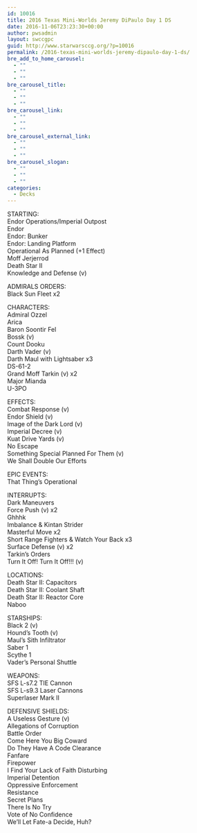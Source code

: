 ```yaml
---
id: 10016
title: 2016 Texas Mini-Worlds Jeremy DiPaulo Day 1 DS
date: 2016-11-06T23:23:30+00:00
author: pwsadmin
layout: swccgpc
guid: http://www.starwarsccg.org/?p=10016
permalink: /2016-texas-mini-worlds-jeremy-dipaulo-day-1-ds/
bre_add_to_home_carousel:
  - ""
  - ""
  - ""
bre_carousel_title:
  - ""
  - ""
  - ""
bre_carousel_link:
  - ""
  - ""
  - ""
bre_carousel_external_link:
  - ""
  - ""
  - ""
bre_carousel_slogan:
  - ""
  - ""
  - ""
categories:
  - Decks
---
```

STARTING:  
Endor Operations/Imperial Outpost  
Endor  
Endor: Bunker  
Endor: Landing Platform  
Operational As Planned (+1 Effect)  
Moff Jerjerrod  
Death Star II  
Knowledge and Defense (v)

ADMIRALS ORDERS:  
Black Sun Fleet x2

CHARACTERS:  
Admiral Ozzel  
Arica  
Baron Soontir Fel  
Bossk (v)  
Count Dooku  
Darth Vader (v)  
Darth Maul with Lightsaber x3  
DS-61-2  
Grand Moff Tarkin (v) x2  
Major Mianda  
U-3PO

EFFECTS:  
Combat Response (v)  
Endor Shield (v)  
Image of the Dark Lord (v)  
Imperial Decree (v)  
Kuat Drive Yards (v)  
No Escape  
Something Special Planned For Them (v)  
We Shall Double Our Efforts

EPIC EVENTS:  
That Thing&#8217;s Operational

INTERRUPTS:  
Dark Maneuvers  
Force Push (v) x2  
Ghhhk  
Imbalance & Kintan Strider  
Masterful Move x2  
Short Range Fighters & Watch Your Back x3  
Surface Defense (v) x2  
Tarkin&#8217;s Orders  
Turn It Off! Turn It Off!!! (v)

LOCATIONS:  
Death Star II: Capacitors  
Death Star II: Coolant Shaft  
Death Star II: Reactor Core  
Naboo

STARSHIPS:  
Black 2 (v)  
Hound&#8217;s Tooth (v)  
Maul&#8217;s Sith Infiltrator  
Saber 1  
Scythe 1  
Vader&#8217;s Personal Shuttle

WEAPONS:  
SFS L-s7.2 TIE Cannon  
SFS L-s9.3 Laser Cannons  
Superlaser Mark II

DEFENSIVE SHIELDS:  
A Useless Gesture (v)  
Allegations of Corruption  
Battle Order  
Come Here You Big Coward  
Do They Have A Code Clearance  
Fanfare  
Firepower  
I Find Your Lack of Faith Disturbing  
Imperial Detention  
Oppressive Enforcement  
Resistance  
Secret Plans  
There Is No Try  
Vote of No Confidence  
We&#8217;ll Let Fate-a Decide, Huh?